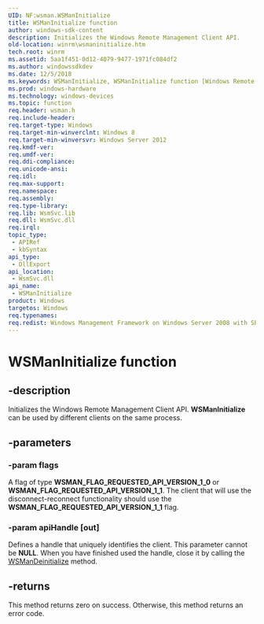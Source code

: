 ```yaml
---
UID: NF:wsman.WSManInitialize
title: WSManInitialize function
author: windows-sdk-content
description: Initializes the Windows Remote Management Client API.
old-location: winrm\wsmaninitialize.htm
tech.root: winrm
ms.assetid: 5aa1f451-0d12-4079-9477-1971fc084df2
ms.author: windowssdkdev
ms.date: 12/5/2018
ms.keywords: WSManInitialize, WSManInitialize function [Windows Remote Management], winrm.wsmaninitialize, wsman/WSManInitialize
ms.prod: windows-hardware
ms.technology: windows-devices
ms.topic: function
req.header: wsman.h
req.include-header: 
req.target-type: Windows
req.target-min-winverclnt: Windows 8
req.target-min-winversvr: Windows Server 2012
req.kmdf-ver: 
req.umdf-ver: 
req.ddi-compliance: 
req.unicode-ansi: 
req.idl: 
req.max-support: 
req.namespace: 
req.assembly: 
req.type-library: 
req.lib: WsmSvc.lib
req.dll: WsmSvc.dll
req.irql: 
topic_type:
 - APIRef
 - kbSyntax
api_type:
 - DllExport
api_location:
 - WsmSvc.dll
api_name:
 - WSManInitialize
product: Windows
targetos: Windows
req.typenames: 
req.redist: Windows Management Framework on Windows Server 2008 with SP2 and Windows Vista with SP2
---
```


# WSManInitialize function


## -description


Initializes the Windows Remote Management Client API. <b>WSManInitialize</b> can be used by different clients on the same process.


## -parameters




### -param flags

A flag of type <b>WSMAN_FLAG_REQUESTED_API_VERSION_1_0</b> or <b>WSMAN_FLAG_REQUESTED_API_VERSION_1_1</b>.
The client that will use the disconnect-reconnect functionality should use the 
<b>WSMAN_FLAG_REQUESTED_API_VERSION_1_1</b> flag.


### -param apiHandle [out]

Defines a handle that uniquely identifies the client. This parameter cannot be <b>NULL</b>. When you have finished used the handle, close it by calling the <a href="https://msdn.microsoft.com/1b20ead1-cda0-4449-a454-1e695fe71de6">WSManDeinitialize</a> method.


## -returns



This method returns zero on success. Otherwise, this method returns an error code.



